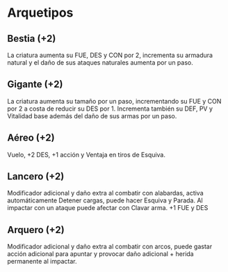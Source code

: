 # Arquetipos

## Bestia (+2)

La criatura aumenta su FUE, DES y CON por 2, incrementa su armadura natural y el daño de sus ataques naturales aumenta por un paso.

## Gigante (+2)

La criatura aumenta su tamaño por un paso, incrementando su FUE y CON por 2 a costa de reducir su DES por 1. Incrementa también su DEF, PV y Vitalidad base además del daño de sus armas por un paso.

## Aéreo (+2)

Vuelo, +2 DES, +1 acción y Ventaja en tiros de Esquiva.

## Lancero (+2)

Modificador adicional y daño extra al combatir con alabardas, activa automáticamente Detener cargas, puede hacer Esquiva y Parada. Al impactar con un ataque puede afectar con Clavar arma. +1 FUE y DES

## Arquero (+2)

Modificador adicional y daño extra al combatir con arcos, puede gastar acción adicional para apuntar y provocar daño adicional + herida permanente al impactar.